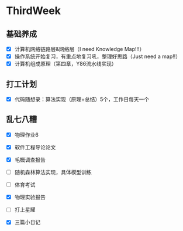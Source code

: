 # ThirdWeek

## 基础养成

- [x] 计算机网络链路层&网络层（I need Knowledge Map!!!）
- [x] 操作系统开始复习，有重点地复习吼，整理好思路（Just need a map!!）
- [x] 计算机组成原理（第四章，Y86流水线实现）

## 打工计划

- [x] 代码随想录：算法实现（原理+总结）5个，工作日每天一个

## 乱七八糟

- [x] 物理作业6
- [x] 软件工程导论论文
- [x] 毛概调查报告
- [ ] 随机森林算法实现，具体模型训练
- [ ] 体育考试
- [x] 物理实验报告
- [ ] 打上星耀
- [x] 三篇小日记

 